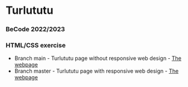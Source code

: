# Turlututu
### BeCode 2022/2023
### HTML/CSS exercise
- Branch main - Turlututu page without responsive web design - [The webpage](http://htmlpreview.github.io/?https://github.com/ArseniiaD/Turlututu/blob/main/turulututu.html)
- Branch master - Turlututu page with responsive web design - [The webpage](http://htmlpreview.github.io/?https://github.com/ArseniiaD/Turlututu/blob/master/turulututu.html)
